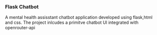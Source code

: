### Flask Chatbot
A mental health assisstant chatbot application developed using flask,html and css. The project inlcudes a primitve chatbot UI integrated with openrouter-api
